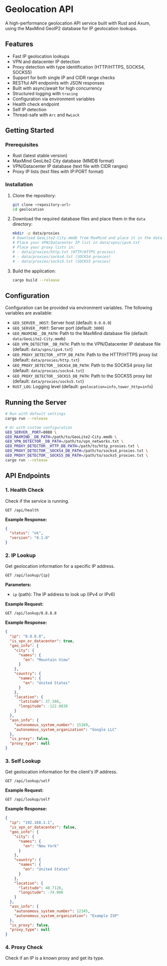 # Geolocation API

A high-performance geolocation API service built with Rust and Axum, using the MaxMind GeoIP2 database for IP geolocation lookups.

## Features

- Fast IP geolocation lookups
- VPN and datacenter IP detection
- Proxy detection with type identification (HTTP/HTTPS, SOCKS4, SOCKS5)
- Support for both single IP and CIDR range checks
- RESTful API endpoints with JSON responses
- Built with async/await for high concurrency
- Structured logging with `tracing`
- Configuration via environment variables
- Health check endpoint
- Self IP detection
- Thread-safe with `Arc` and `RwLock`

## Getting Started

### Prerequisites

- Rust (latest stable version)
- MaxMind GeoLite2 City database (MMDB format)
- VPN/Datacenter IP database (text file with CIDR ranges)
- Proxy IP lists (text files with IP:PORT format)

### Installation

1. Clone the repository:
   ```bash
   git clone <repository-url>
   cd geolocation
   ```

2. Download the required database files and place them in the `data` directory:
   ```bash
   mkdir -p data/proxies
   # Download GeoLite2-City.mmdb from MaxMind and place it in the data/ directory
   # Place your VPN/Datacenter IP list in data/vpns/ipv4.txt
   # Place your proxy lists in:
   # - data/proxies/http.txt (HTTP/HTTPS proxies)
   # - data/proxies/socks4.txt (SOCKS4 proxies)
   # - data/proxies/socks5.txt (SOCKS5 proxies)
   ```

3. Build the application:
   ```bash
   cargo build --release
   ```

## Configuration

Configuration can be provided via environment variables. The following variables are available:

- `GEO_SERVER__HOST`: Server host (default: `0.0.0.0`)
- `GEO_SERVER__PORT`: Server port (default: `3000`)
- `GEO_MAXMIND__DB_PATH`: Path to the MaxMind database file (default: `data/GeoLite2-City.mmdb`)
- `GEO_VPN_DETECTOR__DB_PATH`: Path to the VPN/Datacenter IP database file (default: `data/vpns/ipv4.txt`)
- `GEO_PROXY_DETECTOR__HTTP_DB_PATH`: Path to the HTTP/HTTPS proxy list (default: `data/proxies/http.txt`)
- `GEO_PROXY_DETECTOR__SOCKS4_DB_PATH`: Path to the SOCKS4 proxy list (default: `data/proxies/socks4.txt`)
- `GEO_PROXY_DETECTOR__SOCKS5_DB_PATH`: Path to the SOCKS5 proxy list (default: `data/proxies/socks5.txt`)
- `RUST_LOG`: Logging level (default: `geolocation=info,tower_http=info`)

## Running the Server

```bash
# Run with default settings
cargo run --release

# Or with custom configuration
GEO_SERVER__PORT=8080 \
GEO_MAXMIND__DB_PATH=/path/to/GeoLite2-City.mmdb \
GEO_VPN_DETECTOR__DB_PATH=/path/to/vpn_networks.txt \
GEO_PROXY_DETECTOR__HTTP_DB_PATH=/path/to/http_proxies.txt \
GEO_PROXY_DETECTOR__SOCKS4_DB_PATH=/path/to/socks4_proxies.txt \
GEO_PROXY_DETECTOR__SOCKS5_DB_PATH=/path/to/socks5_proxies.txt \
cargo run --release
```

## API Endpoints

### 1. Health Check

Check if the service is running.

```http
GET /api/health
```

**Example Response:**
```json
{
  "status": "ok",
  "version": "0.1.0"
}
```

### 2. IP Lookup

Get geolocation information for a specific IP address.

```http
GET /api/lookup/{ip}
```

**Parameters:**
- `ip` (path): The IP address to look up (IPv4 or IPv6)

**Example Request:**
```http
GET /api/lookup/8.8.8.8
```

**Example Response:**
```json
{
  "ip": "8.8.8.8",
  "is_vpn_or_datacenter": true,
  "geo_info": {
    "city": {
      "names": {
        "en": "Mountain View"
      }
    },
    "country": {
      "names": {
        "en": "United States"
      }
    },
    "location": {
      "latitude": 37.386,
      "longitude": -122.0838
    }
  },
  "asn_info": {
    "autonomous_system_number": 15169,
    "autonomous_system_organization": "Google LLC"
  },
  "is_proxy": false,
  "proxy_type": null
}
```

### 3. Self Lookup

Get geolocation information for the client's IP address.

```http
GET /api/lookup/self
```

**Example Request:**
```http
GET /api/lookup/self
```

**Example Response:**
```json
{
  "ip": "192.168.1.1",
  "is_vpn_or_datacenter": false,
  "geo_info": {
    "city": {
      "names": {
        "en": "New York"
      }
    },
    "country": {
      "names": {
        "en": "United States"
      }
    },
    "location": {
      "latitude": 40.7128,
      "longitude": -74.006
    }
  },
  "asn_info": {
    "autonomous_system_number": 12345,
    "autonomous_system_organization": "Example ISP"
  },
  "is_proxy": false,
  "proxy_type": null
}
```

### 4. Proxy Check

Check if an IP is a known proxy and get its type.

```